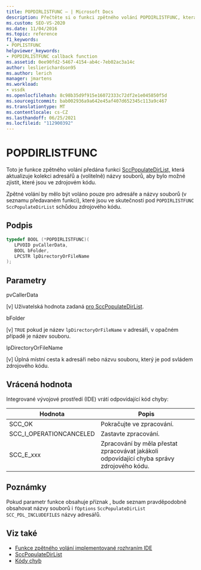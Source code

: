 ```yaml
---
title: POPDIRLISTFUNC – | Microsoft Docs
description: Přečtěte si o funkci zpětného volání POPDIRLISTFUNC, která se předává adresářům aktualizací, aby se zjistilo, které jsou pod sekcí zdrojového kódu.
ms.custom: SEO-VS-2020
ms.date: 11/04/2016
ms.topic: reference
f1_keywords:
- POPLISTFUNC
helpviewer_keywords:
- POPDIRLISTFUNC callback function
ms.assetid: 0ee90fd2-5467-4154-ab4c-7eb02ac3a14c
author: leslierichardson95
ms.author: lerich
manager: jmartens
ms.workload:
- vssdk
ms.openlocfilehash: 8c98b35d9f915e16072333c72df2e1e045850f5d
ms.sourcegitcommit: bab002936a9a642e45af407d652345c113a9c467
ms.translationtype: MT
ms.contentlocale: cs-CZ
ms.lasthandoff: 06/25/2021
ms.locfileid: "112900392"
---
```

# <a name="popdirlistfunc"></a>POPDIRLISTFUNC
Toto je funkce zpětného volání předána funkci [SccPopulateDirList,](../extensibility/sccpopulatedirlist-function.md) která aktualizuje kolekci adresářů a (volitelně) názvy souborů, aby bylo možné zjistit, které jsou ve zdrojovém kódu.

 Zpětné volání by mělo být voláno pouze pro adresáře a názvy souborů (v seznamu předavaném funkci), které jsou ve skutečnosti pod `POPDIRLISTFUNC` `SccPopulateDirList` schůdou zdrojového kódu.

## <a name="signature"></a>Podpis

```cpp
typedef BOOL (*POPDIRLISTFUNC)(
   LPVOID pvCallerData,
   BOOL bFolder,
   LPCSTR lpDirectoryOrFileName
);
```

## <a name="parameters"></a>Parametry
 pvCallerData

[v] Uživatelská hodnota zadaná [pro SccPopulateDirList](../extensibility/sccpopulatedirlist-function.md).

 bFolder

[v] `TRUE` pokud je název `lpDirectoryOrFileName` v adresáři, v opačném případě je název souboru.

 lpDirectoryOrFileName

[v] Úplná místní cesta k adresáři nebo názvu souboru, který je pod svládem zdrojového kódu.

## <a name="return-value"></a>Vrácená hodnota
 Integrované vývojové prostředí (IDE) vrátí odpovídající kód chyby:

|Hodnota|Popis|
|-----------|-----------------|
|SCC_OK|Pokračujte ve zpracování.|
|SCC_I_OPERATIONCANCELED|Zastavte zpracování.|
|SCC_E_xxx|Zpracování by měla přestat zpracovávat jakákoli odpovídající chyba správy zdrojového kódu.|

## <a name="remarks"></a>Poznámky
 Pokud parametr funkce obsahuje příznak , bude seznam pravděpodobně obsahovat názvy souborů i `fOptions` `SccPopulateDirList` `SCC_PDL_INCLUDEFILES` názvy adresářů.

## <a name="see-also"></a>Viz také
- [Funkce zpětného volání implementované rozhraním IDE](../extensibility/callback-functions-implemented-by-the-ide.md)
- [SccPopulateDirList](../extensibility/sccpopulatedirlist-function.md)
- [Kódy chyb](../extensibility/error-codes.md)
